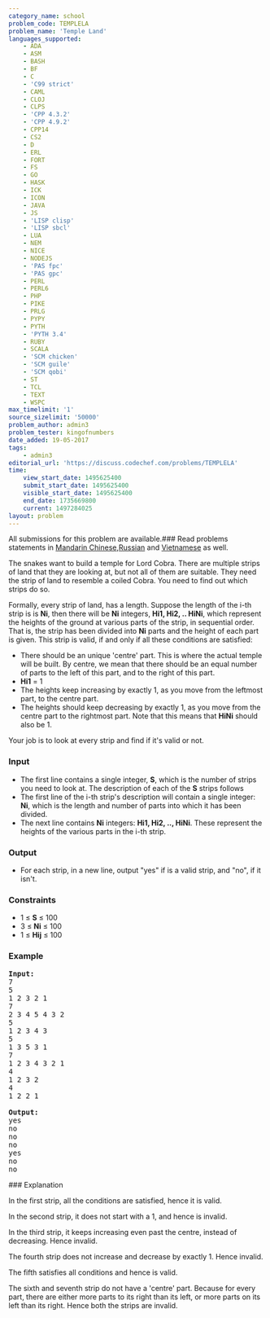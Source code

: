 ```yaml
---
category_name: school
problem_code: TEMPLELA
problem_name: 'Temple Land'
languages_supported:
    - ADA
    - ASM
    - BASH
    - BF
    - C
    - 'C99 strict'
    - CAML
    - CLOJ
    - CLPS
    - 'CPP 4.3.2'
    - 'CPP 4.9.2'
    - CPP14
    - CS2
    - D
    - ERL
    - FORT
    - FS
    - GO
    - HASK
    - ICK
    - ICON
    - JAVA
    - JS
    - 'LISP clisp'
    - 'LISP sbcl'
    - LUA
    - NEM
    - NICE
    - NODEJS
    - 'PAS fpc'
    - 'PAS gpc'
    - PERL
    - PERL6
    - PHP
    - PIKE
    - PRLG
    - PYPY
    - PYTH
    - 'PYTH 3.4'
    - RUBY
    - SCALA
    - 'SCM chicken'
    - 'SCM guile'
    - 'SCM qobi'
    - ST
    - TCL
    - TEXT
    - WSPC
max_timelimit: '1'
source_sizelimit: '50000'
problem_author: admin3
problem_tester: kingofnumbers
date_added: 19-05-2017
tags:
    - admin3
editorial_url: 'https://discuss.codechef.com/problems/TEMPLELA'
time:
    view_start_date: 1495625400
    submit_start_date: 1495625400
    visible_start_date: 1495625400
    end_date: 1735669800
    current: 1497284025
layout: problem
---
```

All submissions for this problem are available.###  Read problems statements in [Mandarin Chinese](http://www.codechef.com/download/translated/SNCKQL17/mandarin/TEMPLELA.pdf),[Russian](http://www.codechef.com/download/translated/SNCKQL17/russian/TEMPLELA.pdf) and [Vietnamese](http://www.codechef.com/download/translated/SNCKQL17/vietnamese/TEMPLELA.pdf) as well.

The snakes want to build a temple for Lord Cobra. There are multiple strips of land that they are looking at, but not all of them are suitable. They need the strip of land to resemble a coiled Cobra. You need to find out which strips do so.

Formally, every strip of land, has a length. Suppose the length of the i-th strip is is **Ni**, then there will be **Ni** integers, **Hi1, Hi2, .. HiNi**, which represent the heights of the ground at various parts of the strip, in sequential order. That is, the strip has been divided into **Ni** parts and the height of each part is given. This strip is valid, if and only if all these conditions are satisfied:

- There should be an unique 'centre' part. This is where the actual temple will be built. By centre, we mean that there should be an equal number of parts to the left of this part, and to the right of this part.
- **Hi1** = 1
- The heights keep increasing by exactly 1, as you move from the leftmost part, to the centre part.
- The heights should keep decreasing by exactly 1, as you move from the centre part to the rightmost part. Note that this means that **HiNi** should also be 1.

Your job is to look at every strip and find if it's valid or not.

### Input

- The first line contains a single integer, **S**, which is the number of strips you need to look at. The description of each of the **S** strips follows
- The first line of the i-th strip's description will contain a single integer: **Ni**, which is the length and number of parts into which it has been divided.
- The next line contains **Ni** integers: **Hi1, Hi2, .., HiNi**. These represent the heights of the various parts in the i-th strip.

### Output

- For each strip, in a new line, output "yes" if is a valid strip, and "no", if it isn't.

### Constraints

- 1 ≤ **S** ≤ 100
- 3 ≤ **Ni** ≤ 100
- 1 ≤ **Hij** ≤ 100

### Example

<pre><b>Input:</b>
7
5
1 2 3 2 1
7
2 3 4 5 4 3 2
5
1 2 3 4 3
5
1 3 5 3 1
7
1 2 3 4 3 2 1
4
1 2 3 2
4
1 2 2 1

<b>Output:</b>
yes
no
no
no
yes
no
no
</pre>### Explanation

In the first strip, all the conditions are satisfied, hence it is valid.

In the second strip, it does not start with a 1, and hence is invalid.

In the third strip, it keeps increasing even past the centre, instead of decreasing. Hence invalid.

The fourth strip does not increase and decrease by exactly 1. Hence invalid.

The fifth satisfies all conditions and hence is valid.

The sixth and seventh strip do not have a 'centre' part. Because for every part, there are either more parts to its right than its left, or more parts on its left than its right. Hence both the strips are invalid.
